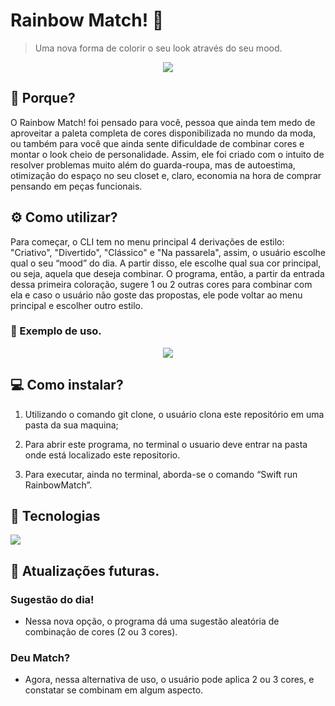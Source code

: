 # Rainbow Match! 🌈
> Uma nova forma de colorir o seu look através do seu mood.
<p align="center">
  <img src="https://i.ibb.co/bRP00xy/2.png%22/%3E" />
</p>

## 🧠 Porque?
O Rainbow Match! foi pensado para você, pessoa que ainda tem medo de aproveitar a paleta completa de cores disponibilizada no mundo da moda, ou também para você que ainda sente dificuldade de combinar cores e montar o look cheio de personalidade. Assim, ele foi criado com o intuito de resolver problemas muito além do guarda-roupa, mas de autoestima, otimização do espaço no seu closet e, claro, economia na hora de comprar pensando em peças funcionais. 
  
## ⚙️ Como utilizar?
Para começar, o CLI tem no menu principal 4 derivações de estilo: "Criativo", "Divertido", "Clássico" e "Na passarela", assim, o usuário escolhe qual o seu “mood” do dia. A partir disso, ele escolhe qual sua cor principal, ou seja, aquela que deseja combinar. O programa, então, a partir da entrada dessa primeira coloração, sugere 1 ou 2 outras cores para combinar com ela e caso o usuário não goste das propostas, ele pode voltar ao menu principal e escolher outro estilo. 

### 📌 Exemplo de uso.

<p align="center">
  <img src="https://j.gifs.com/QkK4Y7.gif" />
</p>

## 💻 Como instalar?
1.  Utilizando o comando git clone, o usuário clona este repositório em uma pasta da sua maquina;

2. Para abrir este programa, no terminal o usuario deve entrar na pasta onde está localizado este repositorio.

3. Para executar, ainda no terminal, aborda-se o comando “Swift run RainbowMatch”.


## 🚀 Tecnologias 
<img src="https://img.shields.io/badge/Swift-FA7343?style=for-the-badge&logo=swift&logoColor=white">

##  💭 Atualizações futuras.
### Sugestão do dia!
* Nessa nova opção, o programa dá uma sugestão aleatória de combinação de cores (2 ou 3 cores).
### Deu Match?
* Agora, nessa alternativa de uso, o usuário pode aplica 2 ou 3 cores, e constatar se combinam em algum aspecto.
